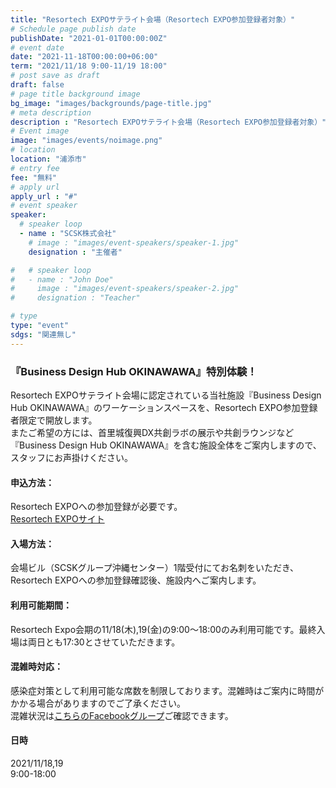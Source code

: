 ```yaml
---
title: "Resortech EXPOサテライト会場（Resortech EXPO参加登録者対象）"
# Schedule page publish date
publishDate: "2021-01-01T00:00:00Z"
# event date
date: "2021-11-18T00:00:00+06:00"
term: "2021/11/18 9:00-11/19 18:00"
# post save as draft
draft: false
# page title background image
bg_image: "images/backgrounds/page-title.jpg"
# meta description
description : "Resortech EXPOサテライト会場（Resortech EXPO参加登録者対象）"
# Event image
image: "images/events/noimage.png"
# location
location: "浦添市"
# entry fee
fee: "無料"
# apply url
apply_url : "#"
# event speaker
speaker:
  # speaker loop
  - name : "SCSK株式会社"
    # image : "images/event-speakers/speaker-1.jpg"
    designation : "主催者"

#   # speaker loop
#   - name : "John Doe"
#     image : "images/event-speakers/speaker-2.jpg"
#     designation : "Teacher"

# type
type: "event"
sdgs: "関連無し"
---
```


### 『Business Design Hub OKINAWAWA』特別体験！
Resortech EXPOサテライト会場に認定されている当社施設『Business Design Hub OKINAWAWA』のワーケーションスペースを、Resortech EXPO参加登録者限定で開放します。  
またご希望の方には、首里城復興DX共創ラボの展示や共創ラウンジなど『Business Design Hub OKINAWAWA』を含む施設全体をご案内しますので、スタッフにお声掛けください。  
#### 申込方法：
Resortech EXPOへの参加登録が必要です。  
<a href="https://resortech-expo.okinawa/" target="_blank">Resortech EXPOサイト</a>  
#### 入場方法：
会場ビル（SCSKグループ沖縄センター）1階受付にてお名刺をいただき、Resortech EXPOへの参加登録確認後、施設内へご案内します。  
#### 利用可能期間：
Resortech Expo会期の11/18(木),19(金)の9:00～18:00のみ利用可能です。最終入場は両日とも17:30とさせていただきます。  
#### 混雑時対応：
感染症対策として利用可能な席数を制限しております。混雑時はご案内に時間がかかる場合がありますのでご了承ください。  
混雑状況は<a href="https://www.facebook.com/groups/bdhokinawa" target="_blank">こちらのFacebookグループ</a>ご確認できます。  
#### 日時
2021/11/18,19  
9:00-18:00
